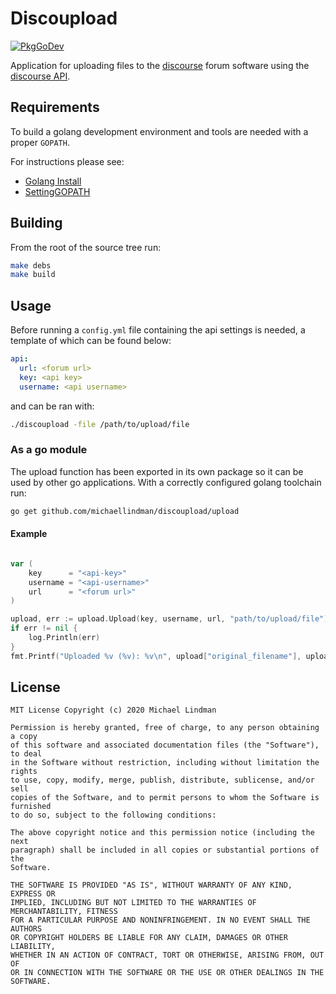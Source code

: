 # Discoupload

[![PkgGoDev](https://pkg.go.dev/badge/github.com/michaellindman/discoupload/upload?tab=doc)](https://pkg.go.dev/github.com/michaellindman/discoupload/upload?tab=doc)

Application for uploading files to the [discourse](https://www.discourse.org) forum software using the [discourse API](https://docs.discourse.org).

## Requirements

To build a golang development environment and tools are needed with a proper `GOPATH`.

For instructions please see:

* [Golang Install](https://golang.org/doc/install)
* [SettingGOPATH](https://github.com/golang/go/wiki/SettingGOPATH)

## Building

From the root of the source tree run:

```sh
make debs
make build
```

## Usage

Before running a `config.yml` file containing the api settings is needed, a template of which can be found below:

```yaml
api:
  url: <forum url>
  key: <api key>
  username: <api username>
```

and can be ran with:

```sh
./discoupload -file /path/to/upload/file
```

### As a go module

The upload function has been exported in its own package so it can be used by other go applications. With a correctly configured golang toolchain run:

```sh
go get github.com/michaellindman/discoupload/upload
```

#### Example

```go

var (
    key      = "<api-key>"
    username = "<api-username>"
    url      = "<forum url>"
)

upload, err := upload.Upload(key, username, url, "path/to/upload/file")
if err != nil {
    log.Println(err)
}
fmt.Printf("Uploaded %v (%v): %v\n", upload["original_filename"], upload["human_filesize"], upload["url"])
```

## License

```text
MIT License Copyright (c) 2020 Michael Lindman

Permission is hereby granted, free of charge, to any person obtaining a copy
of this software and associated documentation files (the "Software"), to deal
in the Software without restriction, including without limitation the rights
to use, copy, modify, merge, publish, distribute, sublicense, and/or sell
copies of the Software, and to permit persons to whom the Software is furnished
to do so, subject to the following conditions:

The above copyright notice and this permission notice (including the next
paragraph) shall be included in all copies or substantial portions of the
Software.

THE SOFTWARE IS PROVIDED "AS IS", WITHOUT WARRANTY OF ANY KIND, EXPRESS OR
IMPLIED, INCLUDING BUT NOT LIMITED TO THE WARRANTIES OF MERCHANTABILITY, FITNESS
FOR A PARTICULAR PURPOSE AND NONINFRINGEMENT. IN NO EVENT SHALL THE AUTHORS
OR COPYRIGHT HOLDERS BE LIABLE FOR ANY CLAIM, DAMAGES OR OTHER LIABILITY,
WHETHER IN AN ACTION OF CONTRACT, TORT OR OTHERWISE, ARISING FROM, OUT OF
OR IN CONNECTION WITH THE SOFTWARE OR THE USE OR OTHER DEALINGS IN THE SOFTWARE.
```
